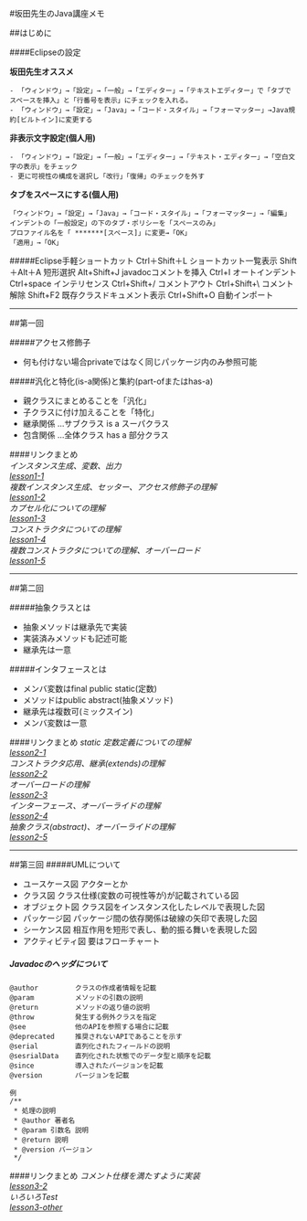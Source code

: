 #坂田先生のJava講座メモ

##はじめに

####Eclipseの設定

**坂田先生オススメ**
    
    - 「ウィンドウ」→「設定」→「一般」→「エディター」→「テキストエディター」で「タブでスペースを挿入」と「行番号を表示」にチェックを入れる。  
    - 「ウィンドウ」→「設定」→「Java」→「コード・スタイル」→「フォーマッター」→Java規約[ビルトイン]に変更する  

**非表示文字設定(個人用)**  
    
    - 「ウィンドウ」→「設定」→「一般」→「エディター」→「テキスト・エディター」→「空白文字の表示」をチェック  
    - 更に可視性の構成を選択し「改行」「復帰」のチェックを外す  


**タブをスペースにする(個人用)**

    「ウィンドウ」→「設定」→「Java」→「コード・スタイル」→「フォーマッター」→「編集」  
    インデントの「一般設定」の下のタブ・ポリシーを「スペースのみ」  
    プロファイル名を「 *******[スペース]」に変更→「OK」 
    「適用」→「OK」  


#####Eclipse手軽ショートカット
     Ctrl＋Shift＋L     ショートカット一覧表示
     Shift＋Alt＋A      短形選択
     Alt+Shift+J       javadocコメントを挿入
     Ctrl+I            オートインデント
     Ctrl+space        インテリセンス
     Ctrl+Shift+/      コメントアウト
     Ctrl+Shift+\      コメント解除
     Shift+F2          既存クラスドキュメント表示
     Ctrl+Shift+O      自動インポート

----------

##第一回

#####アクセス修飾子
- 何も付けない場合privateではなく同じパッケージ内のみ参照可能　　

#####汎化と特化(is-a関係)と集約(part-ofまたはhas-a)
- 親クラスにまとめることを「汎化」  
- 子クラスに付け加えることを「特化」  
- 継承関係 …サブクラス is a スーパクラス  
- 包含関係 …全体クラス has a 部分クラス  


####リンクまとめ  
*インスタンス生成、変数、出力  
[lesson1-1](https://paiza.io/projects/yX3APB_IXbOc45C9mtJfig "lesson1-1")  
複数インスタンス生成、セッター、アクセス修飾子の理解  
[lesson1-2](https://paiza.io/projects/-doLOrTkXdLCKKKBlNsGHw "lesson1-2")  
カプセル化についての理解  
[lesson1-3](https://paiza.io/projects/DSgTcP9tuTx4bG7NV3ie8A "lesson1-3")   
コンストラクタについての理解  
[lesson1-4](https://paiza.io/projects/_PTfIhIdvpW6dPVZi_3HwQ "lesson1-4")  
複数コンストラクタについての理解、オーバーロード  
[lesson1-5](https://paiza.io/projects/LxmNBgRXXvSGsDX12IAPeQ "lesson1-5")*

----------

##第二回 

#####抽象クラスとは
- 抽象メソッドは継承先で実装  
- 実装済みメソッドも記述可能  
- 継承先は一意  

#####インタフェースとは
- メンバ変数はfinal public static(定数)  
- メソッドはpublic abstract(抽象メソッド)  
- 継承先は複数可(ミックスイン)  
- メンバ変数は一意  

####リンクまとめ
*static 定数定義についての理解  
[lesson2-1](https://paiza.io/projects/yBpzfJ4eP4Y1J4-_cm3bLg "lesson2-1")  
コンストラクタ応用、継承(extends)の理解  
[lesson2-2](https://paiza.io/projects/gpmDbL-o_0OLKP67rnzOwA "lesson2-2")  
オーバーロードの理解  
[lesson2-3](https://paiza.io/projects/rr8Zi9Rm0M89FfnkQp-Oiw "lesson2-3")  
インターフェース、オーバーライドの理解  
[lesson2-4](https://paiza.io/projects/VVOKlP4WURg7QqvN6YAU0Q "lesson2-4")  
抽象クラス(abstract)、オーバーライドの理解   
[lesson2-5](http://paiza.io/projects/6x-q8-ZRK7vojQP8tdnMdA "lesson2-5")*  

----------

##第三回
#####UMLについて
- ユースケース図 アクターとか
- クラス図 クラス仕様(変数の可視性等が)が記載されている図
- オブジェクト図 クラス図をインスタンス化したレベルで表現した図
- パッケージ図 パッケージ間の依存関係は破線の矢印で表現した図
- シーケンス図 相互作用を短形で表し、動的振る舞いを表現した図
- アクティビティ図 要はフローチャート

##### Javadocのヘッダについて  
    @author         クラスの作成者情報を記載
    @param          メソッドの引数の説明
    @return         メソッドの返り値の説明
    @throw          発生する例外クラスを指定
    @see            他のAPIを参照する場合に記載
    @deprecated     推奨されないAPIであることを示す
    @serial         直列化されたフィールドの説明
    @sesrialData    直列化された状態でのデータ型と順序を記載
    @since          導入されたバージョンを記載
    @version        バージョンを記載

    例
    /**
     * 処理の説明
     * @author 著者名
     * @param 引数名 説明
     * @return 説明
     * @version バージョン
     */

####リンクまとめ
*コメント仕様を満たすように実装   
[lesson3-2](http://paiza.io/projects/KFTrYCl0X2RmSntdMwOnMQ "lesson3-2")  
いろいろTest  
[lesson3-other](http://paiza.io/projects/j3M4MYH3jLfO0ZgRA-qeyA "lesson3-other")*  

